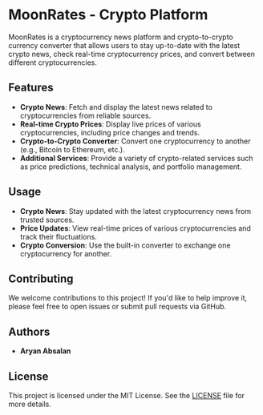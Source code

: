 # MoonRates - Crypto Platform

MoonRates is a cryptocurrency news platform and crypto-to-crypto currency converter that allows users to stay up-to-date with the latest crypto news, check real-time cryptocurrency prices, and convert between different cryptocurrencies.

## Features

- **Crypto News**: Fetch and display the latest news related to cryptocurrencies from reliable sources.
- **Real-time Crypto Prices**: Display live prices of various cryptocurrencies, including price changes and trends.
- **Crypto-to-Crypto Converter**: Convert one cryptocurrency to another (e.g., Bitcoin to Ethereum, etc.).
- **Additional Services**: Provide a variety of crypto-related services such as price predictions, technical analysis, and portfolio management.

## Usage

- **Crypto News**: Stay updated with the latest cryptocurrency news from trusted sources.
- **Price Updates**: View real-time prices of various cryptocurrencies and track their fluctuations.
- **Crypto Conversion**: Use the built-in converter to exchange one cryptocurrency for another.

## Contributing

We welcome contributions to this project! If you'd like to help improve it, please feel free to open issues or submit pull requests via GitHub.

## Authors

- **Aryan Absalan**

## License

This project is licensed under the MIT License. See the [LICENSE](LICENSE) file for more details.

